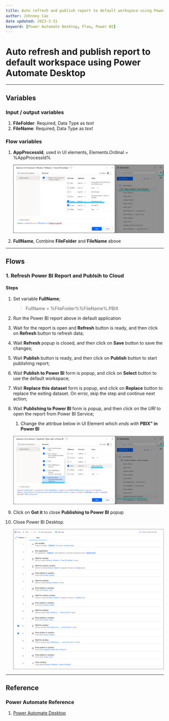 ```yaml
---
title: Auto refresh and publish report to default workspace using Power Automate Desktop
author: Johnney Cao
date updated: 2023-3-31
keyword: [Power Automate Desktop, Flow, Power BI]
---
```


# Auto refresh and publish report to default workspace using Power Automate Desktop

----------

## Variables

### Input / output variables

1. **FileFolder**: Required, Data Type as *text*
1. **FileName**: Required, Data Type as *text*

### Flow variables
1. **AppProcessId**, used in UI elements, Elements.Ordinal = %AppProcessId%
    
    ![Screenshot](../_Asset%20Library/AutoRefreshWindowUIElement.png)

1. **FullName**, Combine **FileFolder** and **FileName** above


----------

## Flows

### 1. Refresh Power BI Report and Publsih to Cloud

#### Steps
1. Set variable **FullName**;

    >FullName =  %FileFolder%%FileName%.PBIX
1. Run the Power BI report above in default application
1. Wait for the report is open and **Refresh** button is ready, and then click on **Refresh** button to refresh data;
1. Wait **Refresh** popup is closed, and then click on **Save** button to save the changes;
1. Wait **Publish** button is ready, and then click on **Publish** button to start publishing report; 
1. Wait **Publish to Power BI** form is popup, and click on **Select** button to use the default workspace;
1. Wait **Replace this dataset** form is popup, and click on **Replace** button to replace the exiting dataset. On error, skip the step and continue next action;
1. Wait **Publishing to Power BI** form is popup, and then click on the *URI* to open the report from Power BI Service;
   1. Change the attribue below in UI Element which *ends with* **PBIX" in Power BI**
    
    ![Screenshot](../_Asset%20Library/AutoRefreshWindowUIElement2.png)
1. Click on **Got it** to close **Publishing to Power BI** popup
1. Close Power BI Desktop.

    ![Screenshot](../_Asset%20Library/AutoRefreshFlow.png)


----------

## Reference

### Power Automate Reference

1. [Power Automate Desktop](https://aka.ms/pad)